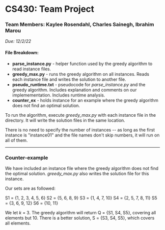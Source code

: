 # CS430: Team Project
### Team Members: Kaylee Rosendahl, Charles Sainegh, Ibrahim Marou
*Due: 12/2/22*

#### File Breakdown: 
- **parse_instance.py** - helper function used by the greedy algorithm to read instance files. 
- **greedy_max.py** - runs the greedy algorithm on all instances. Reads each instance file and writes the solution to another file. 
- **pseudo_runtime.txt** - pseudocode for *parse_instance.py* and the greedy algorithm. Includes explanation and comments on our implemementation. Includes runtime analysis. 
- **counter_ex** - holds instance for an example where the greedy algorithm does not find an optimal solution. 

To run the algorithm, execute *greedy_max.py* with each instance file in the directory. It will write the solution files in the same location. 

There is no need to specify the number of instances -- as long as the first instance is "instance01" and the file names don't skip numbers, it will run on all of them. 

***

### Counter-example
We have included an instance file where the greedy algorithm does not find the optimal solution. *greedy_max.py* also writes the solution file for this instance. 

Our sets are as followed: 

S1 = {1, 2, 3, 4, 5, 6} 
S2 = {5, 6, 8, 9} 
S3 = {1, 4, 7, 10} 
S4 = {2, 5, 7, 8, 11} 
S5 = {3, 6, 9, 12} 
S6 = {10, 11} 

We let *k* = 3. The greedy algorithm will return Q = {S1, S4, S5}, covering all elements but 10. There is a better solution, S = {S3, S4, S5}, which covers all elements. 